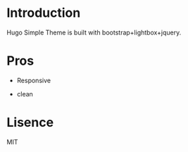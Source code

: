 # Introduction 

Hugo Simple Theme is built with bootstrap+lightbox+jquery.

# Pros

- Responsive

- clean

# Lisence

MIT